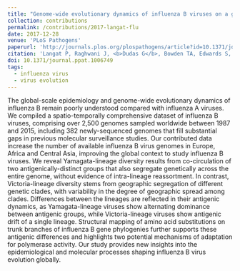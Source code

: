 ```yaml
---
title: "Genome-wide evolutionary dynamics of influenza B viruses on a global scale"
collection: contributions
permalink: /contributions/2017-langat-flu
date: 2017-12-28
venue: 'PLoS Pathogens'
paperurl: 'http://journals.plos.org/plospathogens/article?id=10.1371/journal.ppat.1006749'
citation: 'Langat P, Raghwani J, <b>Dudas G</b>, Bowden TA, Edwards S, Gall A, Bedford T, Rambaut A, Daniels R, Russell C, Pybus OG, McCauley J, Kellam P, Watson SJ, 2017. &quot;Genome-wide evolutionary dynamics of influenza B viruses on a global scale&quot;. <i>PLoS Pathogens</i> 13(12): e1006749.'
doi: 10.1371/journal.ppat.1006749
tags:
  - influenza virus
  - virus evolution
---
```



The global-scale epidemiology and genome-wide evolutionary dynamics of influenza B remain poorly understood compared with influenza A viruses.
We compiled a spatio-temporally comprehensive dataset of influenza B viruses, comprising over 2,500 genomes sampled worldwide between 1987 and 2015, including 382 newly-sequenced genomes that fill substantial gaps in previous molecular surveillance studies.
Our contributed data increase the number of available influenza B virus genomes in Europe, Africa and Central Asia, improving the global context to study influenza B viruses.
We reveal Yamagata-lineage diversity results from co-circulation of two antigenically-distinct groups that also segregate genetically across the entire genome, without evidence of intra-lineage reassortment.
In contrast, Victoria-lineage diversity stems from geographic segregation of different genetic clades, with variability in the degree of geographic spread among clades.
Differences between the lineages are reflected in their antigenic dynamics, as Yamagata-lineage viruses show alternating dominance between antigenic groups, while Victoria-lineage viruses show antigenic drift of a single lineage.
Structural mapping of amino acid substitutions on trunk branches of influenza B gene phylogenies further supports these antigenic differences and highlights two potential mechanisms of adaptation for polymerase activity.
Our study provides new insights into the epidemiological and molecular processes shaping influenza B virus evolution globally.
